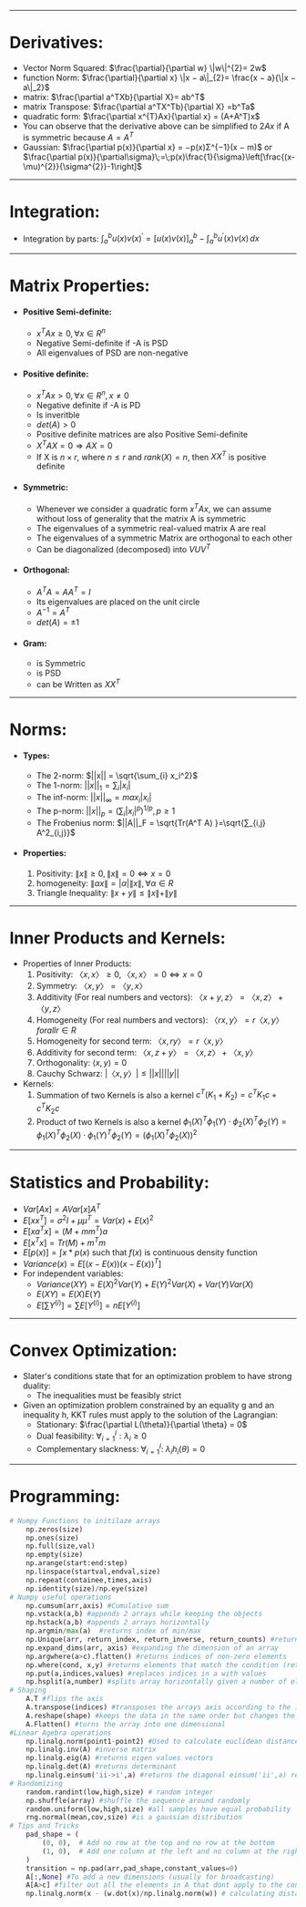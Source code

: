 *** 
# Derivatives:
- Vector Norm Squared: $\frac{\partial}{\partial w} \|w\|^{2}= 2w$
- function Norm:   $\frac{\partial}{\partial x} \|x − a\|_{2}= \frac{x − a}{\|x − a\|_2}$
- matrix:  $\frac{\partial a^TXb}{\partial X}= ab^T$
- matrix Transpose:    $\frac{\partial a^TX^Tb}{\partial X} =b^Ta$
- quadratic form:   $\frac{\partial x^{T}Ax}{\partial x} = (A+A^T)x$
- You can observe that the derivative above can be simplified to $2Ax$ if A is symmetric because $A = A^T$
- Gaussian:  $\frac{\partial p(x)}{\partial x} = −p(x)Σ^{−1}(x − m)$   or   $\frac{\partial p(x)}{\partial\sigma}\;=\;p(x)\frac{1}{\sigma}\left[\frac{(x-\mu)^{2}}{\sigma^{2}}-1\right]$
***
# Integration:
* Integration by parts:  $\int_{a}^{b}u(x)v(x)^{'} =\left[u(x)v(x)\right]_{a}^{b}-\int_{a}^{b}u^{\prime}(x)v(x)\,d x$
*** 
# Matrix Properties:
- #### Positive Semi-definite: 
	- $x^T Ax ≥ 0, ∀x ∈ R^n$
	- Negative Semi-definite if -A is PSD
	- All eigenvalues of PSD are non-negative
- #### Positive definite: 
	- $x^T Ax > 0, ∀x ∈ R^n, x \neq 0$
	- Negative definite if -A is PD
	- Is inveritble
	- $det( A) > 0$
	- Positive definite matrices are also Positive Semi-definite
	- $X^T AX = 0 ⇒ AX = 0$
	- If X is $n × r$, where $n ≤ r$ and $rank(X) = n$, then $XX^T$ is positive definite
- #### Symmetric:
	- Whenever we consider a quadratic form $x^T Ax$, we can assume without loss of generality that the matrix A is symmetric
	- The eigenvalues of a symmetric real-valued matrix A are real
	- The eigenvalues of a symmetric Matrix are orthogonal to each other
	- Can be diagonalized (decomposed) into $VUV^T$
- #### Orthogonal:
	- $A^T A = AA^T = I$
	- Its eigenvalues are placed on the unit circle
	- $A^{−1} = A^T$
	- $det(A) = ±1$
- #### Gram:
	- is Symmetric
	- is PSD
	- can be Written as $XX^T$

*** 
# Norms:
- #### Types:
	-  The 2-norm: $||x|| = \sqrt{\sum_{i} x_i^2}$
	- The 1-norm: $||x||_1 = ∑_i |x_i|$
	- The inf-norm: $||x||_∞ = max_i |x_i|$
	- The p-norm: $||x||_p = (∑_i |x_i|^p)^{1/p}, p ≥ 1$
	- The Frobenius norm: $||A||_F = \sqrt{Tr(A^T A) }=\sqrt{∑_{i,j} A^2_{i,j}}$
- #### Properties:
	1. Positivity:    $\|x\| ≥ 0, \|x\| = 0 ⇔ x = 0$ 
	2. homogeneity:     $\|αx\| = |α|\|x\|, ∀α ∈ R$
	3. Triangle Inequality:    $\|x + y\| ≤ \| x\| + \|y\|$
***
# Inner Products and Kernels:
- Properties of Inner Products:
	1. Positivity:   $〈x, x〉 ≥ 0, 〈x, x〉 = 0 ⇔ x = 0$
	2. Symmetry:  $〈x, y〉 = 〈y, x〉$
	3. Additivity (For real numbers and vectors):   $〈x + y, z〉 = 〈x, z〉 + 〈y, z〉$
	4. Homogeneity (For real numbers and vectors):  $〈rx, y〉 = r〈x, y〉 for all r ∈ R$
	5. Homogeneity for second term: $〈x, ry〉 = r〈x, y〉$
	6. Additivity for second term:   $〈x , z+ y〉 = 〈x, z〉 + 〈x, y〉$
	7. Orthogonality: $\langle x,y \rangle = 0$
	8. Cauchy Schwarz:   $|〈x, y〉| ≤ ||x|| ||y||$
-  Kernels: 
	1. Summation of two Kernels is also a kernel
		$c^{T}(K_{1}+ K_{2})=c^{T}K_{1}c + c^{T}K_{2}c$
	2. Product of two Kernels is also a kernel
		$\phi_{1}(X)^{T}\phi_{1}(Y) \cdot \phi_{2}(X)^{T}\phi_{2}(Y) = \phi_{1}(X)^{T}\phi_{2}(X) \cdot \phi_{1}(Y)^{T}\phi_{2}(Y) = (\phi_{1}(X)^{T}\phi_{2}(X))^{2}$ 
	
***
# Statistics and Probability:
- $Var[Ax] = AVar[x]A^T$
- $E[xx^T ] = \sigma^2I + \mu \mu^T = Var(x) + E(x)^2$
- $E[xa^T x] = (M + mm^T )a$
- $E[x^T x] = Tr(M) + m^T m$
- $E[p(x)] = \int x*p(x)$ such that $f(x)$ is continuous density function
- $Variance(x) = E[(x-E(x))(x-E(x))^T]$
-  For independent variables:
	- $Variance(XY) = E(X)^2Var(Y) + E(Y)^2Var(X) + Var(Y)Var(X)$
	- $E(XY)= E(X)E(Y)$
	- $E\left[ \sum Y^{(i)} \right] = \sum E[Y^{(i)}] = nE[Y^{(i)}]$
***
# Convex Optimization:
- Slater's conditions state that for an optimization problem to have strong duality:
	-  The inequalities must be feasibly strict
- Given an optimization problem constrained by an equality g and an inequality h, KKT rules must apply to the solution of the Lagrangian:
	- Stationary: $\frac{\partial L(\theta)}{\partial \theta} = 0$
	- Dual feasibility: $\forall_{i=1}^{l}: \lambda_{i}\geq 0$
	- Complementary slackness: $\forall_{i=1}^{l}:\ \lambda_{i}h_{i}(\theta)=0$
***
# Programming:
```python
# Numpy Functions to initilaze arrays
	np.zeros(size)
	np.ones(size)
	np.full(size,val)
	np.empty(size)
	np.arange(start:end:step)
	np.linspace(startval,endval,size)
	np.repeat(containee,times,axis)
	np.identity(size)/np.eye(size)
# Numpy useful operations
	np.cumsum(arr,axis) #Cumulative sum
	np.vstack(a,b) #appends 2 arrays while keeping the objects
	np.hstack(a,b) #appends 2 arrays horizontally 
	np.argmin/max(a)  #returns index of min/max
	np.Unique(arr, return_index, return_inverse, return_counts) #returning unique elements of arrays
	np.expand_dims(arr, axis) #expanding the dimension of an array
	np.argwhere(a>c).flatten() #returns indices of non-zero elements
	np.where(cond, x,y) #returns elements that match the condition (returns x otherwise y)
	np.put(a,indices,values) #replaces indices in a with values
	np.hsplit(a,number) #splits array horizontally given a number of elements
# Shaping
	A.T #flips the axis 
	A.transpose(indices) #transposes the arrays axis according to the indices of the original axis
	A.reshape(shape) #keeps the data in the same order but changes the dimensions accordingly, You are allowed to use '...' to indicate all previous indexes
	A.Flatten() #turns the array into one dimensional
#Linear Agebra operations
	np.linalg.norm(point1-point2) #Used to calculate euclidean distances or l2 norm
	np.linalg.inv(A) #inverse matrix
	np.linalg.eig(A) #returns eigen values vectors
	np.linalg.det(A) #returns determinant
	np.linalg.einsum('ii->i',a) #returns the diagonal einsum('ii',a) returns sum of diagonal
# Randomizing
	random.randint(low,high,size) # random integer
	np.shuffle(array) #shuffle the sequence around randomly
	random.uniform(low,high,size) #all samples have equal probability
	rng.normal(mean,cov,size) #is a gaussian distribution
# Tips and Tricks
	pad_shape = (
	    (0, 0),  # Add no row at the top and no row at the bottom
	    (1, 0),  # Add one column at the left and no column at the right
	)
	transition = np.pad(arr,pad_shape,constant_values=0) 
	A[:,None] #To add a new dimensions (usually for broadcasting)
	A[A>c] #filter out all the elements in A that dont apply to the condition
	np.linalg.norm(x - (w.dot(x)/np.linalg.norm(w)) # calculating distance of x from hyperplane w
```